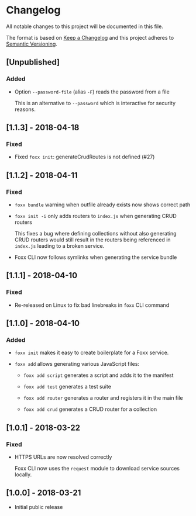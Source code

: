 # Changelog

All notable changes to this project will be documented in this file.

The format is based on [Keep a Changelog](http://keepachangelog.com/en/1.0.0/)
and this project adheres to [Semantic Versioning](http://semver.org/spec/v2.0.0.html).

## [Unpublished]

### Added

* Option `--password-file` (alias `-F`) reads the password from a file

  This is an alternative to `--password` which is interactive for security reasons.

## [1.1.3] - 2018-04-18

### Fixed

* Fixed `foxx init`: generateCrudRoutes is not defined (#27)

## [1.1.2] - 2018-04-11

### Fixed

* `foxx bundle` warning when outfile already exists now shows correct path

* `foxx init -i` only adds routers to `index.js` when generating CRUD routers

  This fixes a bug where defining collections without also generating CRUD routers
  would still result in the routers being referenced in `index.js` leading to a
  broken service.

* Foxx CLI now follows symlinks when generating the service bundle

## [1.1.1] - 2018-04-10

### Fixed

* Re-released on Linux to fix bad linebreaks in `foxx` CLI command

## [1.1.0] - 2018-04-10

### Added

* `foxx init` makes it easy to create boilerplate for a Foxx service.

* `foxx add` allows generating various JavaScript files:

  * `foxx add script` generates a script and adds it to the manifest

  * `foxx add test` generates a test suite

  * `foxx add router` generates a router and registers it in the main file

  * `foxx add crud` generates a CRUD router for a collection

## [1.0.1] - 2018-03-22

### Fixed

* HTTPS URLs are now resolved correctly

  Foxx CLI now uses the `request` module to download service sources locally.

## [1.0.0] - 2018-03-21

* Initial public release

